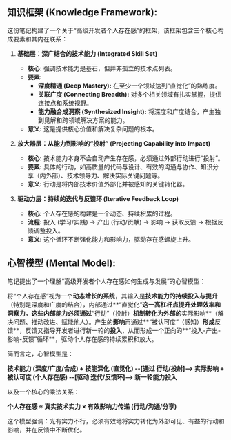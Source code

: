 ## 知识框架 (Knowledge Framework):

这份笔记构建了一个关于“高级开发者个人存在感”的框架，该框架包含三个核心构成要素和其内在联系：

1.  **基础层：深广结合的技术能力 (Integrated Skill Set)**
    *   **核心:** 强调技术能力是基石，但并非孤立的技术点列表。
    *   **要素:**
        *   **深度精通 (Deep Mastery):** 在至少一个领域达到“直觉化”的熟练度。
        *   **关联广度 (Connecting Breadth):** 对多个相关领域有扎实掌握，提供连接点和系统视野。
        *   **能力融合成洞察 (Synthesized Insight):** 将深度和广度结合，产生独到见解和跨领域解决方案的能力。
    *   **意义:** 这是提供核心价值和解决复杂问题的根本。

2.  **放大器层：从能力到影响的“投射” (Projecting Capability into Impact)**
    *   **核心:** 技术能力本身不会自动产生存在感，必须通过外部行动进行“投射”。
    *   **要素:** 具体的行动，如高质量的代码与设计、有效的沟通与协作、知识分享（内外部）、技术领导力、解决实际关键问题等。
    *   **意义:** 行动是将内部技术价值外部化并被感知的关键转化器。

3.  **驱动力层：持续的迭代与反馈环 (Iterative Feedback Loop)**
    *   **核心:** 个人存在感的构建是一个动态、持续积累的过程。
    *   **流程:** 投入 (学习/实践) -> 产出 (行动/贡献) -> 影响 -> 获取反馈 -> 根据反馈调整投入。
    *   **意义:** 这个循环不断强化能力和影响力，驱动存在感螺旋上升。

## 心智模型 (Mental Model):

笔记提出了一个理解“高级开发者个人存在感如何生成与发展”的心智模型：

将“个人存在感”视为一个**动态增长的系统**，其输入是**技术能力的持续投入与提升**（特别是深度和广度的结合），内部通过**“直觉化”**这一高杠杆点提升处理效率和洞察力。这些内部能力必须通过**“行动”（投射）**机制转化为外部的**实际影响**（解决问题、推动改进、赋能他人）。产生的**影响**再通过**“被认可度”（感知）**形成**反馈**，反馈又指导开发者进行新一轮的**投入**，从而形成一个正向的**“投入-产出-影响-反馈”循环**，驱动个人存在感的持续累积和放大。

简而言之，心智模型是：

**技术能力 (深度/广度/合成) + 技能深化 (直觉化) --[通过 行动/投射]--> 实际影响 + 被认可度 (个人存在感) --[驱动 迭代/反馈环]--> 新一轮能力投入**

以及一个核心的乘法关系：

**个人存在感 ≈ 真实技术实力 × 有效影响力传递 (行动/沟通/分享)**

这个模型强调：光有实力不行，必须有效地将实力转化为外部可见、有益的行动和影响，并在反馈中不断优化。